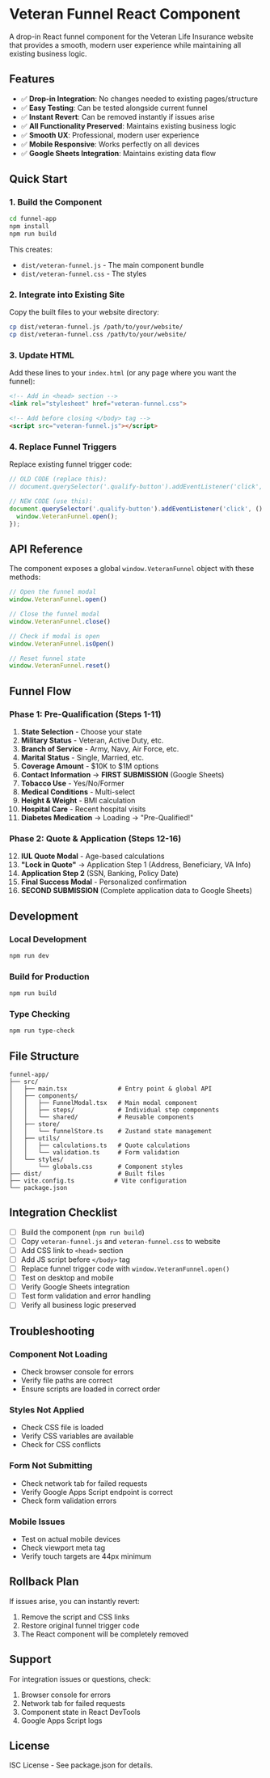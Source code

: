 # Veteran Funnel React Component

A drop-in React funnel component for the Veteran Life Insurance website that provides a smooth, modern user experience while maintaining all existing business logic.

## Features

- ✅ **Drop-in Integration**: No changes needed to existing pages/structure
- ✅ **Easy Testing**: Can be tested alongside current funnel
- ✅ **Instant Revert**: Can be removed instantly if issues arise
- ✅ **All Functionality Preserved**: Maintains existing business logic
- ✅ **Smooth UX**: Professional, modern user experience
- ✅ **Mobile Responsive**: Works perfectly on all devices
- ✅ **Google Sheets Integration**: Maintains existing data flow

## Quick Start

### 1. Build the Component

```bash
cd funnel-app
npm install
npm run build
```

This creates:
- `dist/veteran-funnel.js` - The main component bundle
- `dist/veteran-funnel.css` - The styles

### 2. Integrate into Existing Site

Copy the built files to your website directory:

```bash
cp dist/veteran-funnel.js /path/to/your/website/
cp dist/veteran-funnel.css /path/to/your/website/
```

### 3. Update HTML

Add these lines to your `index.html` (or any page where you want the funnel):

```html
<!-- Add in <head> section -->
<link rel="stylesheet" href="veteran-funnel.css">

<!-- Add before closing </body> tag -->
<script src="veteran-funnel.js"></script>
```

### 4. Replace Funnel Triggers

Replace existing funnel trigger code:

```javascript
// OLD CODE (replace this):
// document.querySelector('.qualify-button').addEventListener('click', openFunnelModal);

// NEW CODE (use this):
document.querySelector('.qualify-button').addEventListener('click', () => {
  window.VeteranFunnel.open();
});
```

## API Reference

The component exposes a global `window.VeteranFunnel` object with these methods:

```javascript
// Open the funnel modal
window.VeteranFunnel.open()

// Close the funnel modal
window.VeteranFunnel.close()

// Check if modal is open
window.VeteranFunnel.isOpen()

// Reset funnel state
window.VeteranFunnel.reset()
```

## Funnel Flow

### Phase 1: Pre-Qualification (Steps 1-11)
1. **State Selection** - Choose your state
2. **Military Status** - Veteran, Active Duty, etc.
3. **Branch of Service** - Army, Navy, Air Force, etc.
4. **Marital Status** - Single, Married, etc.
5. **Coverage Amount** - $10K to $1M options
6. **Contact Information** → **FIRST SUBMISSION** (Google Sheets)
7. **Tobacco Use** - Yes/No/Former
8. **Medical Conditions** - Multi-select
9. **Height & Weight** - BMI calculation
10. **Hospital Care** - Recent hospital visits
11. **Diabetes Medication** → Loading → "Pre-Qualified!"

### Phase 2: Quote & Application (Steps 12-16)
12. **IUL Quote Modal** - Age-based calculations
13. **"Lock in Quote"** → Application Step 1 (Address, Beneficiary, VA Info)
14. **Application Step 2** (SSN, Banking, Policy Date)
15. **Final Success Modal** - Personalized confirmation
16. **SECOND SUBMISSION** (Complete application data to Google Sheets)

## Development

### Local Development

```bash
npm run dev
```

### Build for Production

```bash
npm run build
```

### Type Checking

```bash
npm run type-check
```

## File Structure

```
funnel-app/
├── src/
│   ├── main.tsx              # Entry point & global API
│   ├── components/
│   │   ├── FunnelModal.tsx   # Main modal component
│   │   ├── steps/            # Individual step components
│   │   └── shared/           # Reusable components
│   ├── store/
│   │   └── funnelStore.ts    # Zustand state management
│   ├── utils/
│   │   ├── calculations.ts   # Quote calculations
│   │   └── validation.ts     # Form validation
│   └── styles/
│       └── globals.css       # Component styles
├── dist/                     # Built files
├── vite.config.ts           # Vite configuration
└── package.json
```

## Integration Checklist

- [ ] Build the component (`npm run build`)
- [ ] Copy `veteran-funnel.js` and `veteran-funnel.css` to website
- [ ] Add CSS link to `<head>` section
- [ ] Add JS script before `</body>` tag
- [ ] Replace funnel trigger code with `window.VeteranFunnel.open()`
- [ ] Test on desktop and mobile
- [ ] Verify Google Sheets integration
- [ ] Test form validation and error handling
- [ ] Verify all business logic preserved

## Troubleshooting

### Component Not Loading
- Check browser console for errors
- Verify file paths are correct
- Ensure scripts are loaded in correct order

### Styles Not Applied
- Check CSS file is loaded
- Verify CSS variables are available
- Check for CSS conflicts

### Form Not Submitting
- Check network tab for failed requests
- Verify Google Apps Script endpoint is correct
- Check form validation errors

### Mobile Issues
- Test on actual mobile devices
- Check viewport meta tag
- Verify touch targets are 44px minimum

## Rollback Plan

If issues arise, you can instantly revert:

1. Remove the script and CSS links
2. Restore original funnel trigger code
3. The React component will be completely removed

## Support

For integration issues or questions, check:
1. Browser console for errors
2. Network tab for failed requests
3. Component state in React DevTools
4. Google Apps Script logs

## License

ISC License - See package.json for details. 
